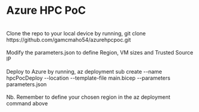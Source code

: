# Azure HPC PoC
<br>
Clone the repo to your local device by running, git clone https://github.com/gamcmaho54/azurehpcpoc.git<br><br>
Modify the parameters.json to define Region, VM sizes and Trusted Source IP<br><br>
Deploy to Azure by running, az deployment sub create --name hpcPocDeploy --location <region> --template-file main.bicep --parameters parameters.json<br><br>
Nb. Remember to define your chosen region in the az deployment command above
